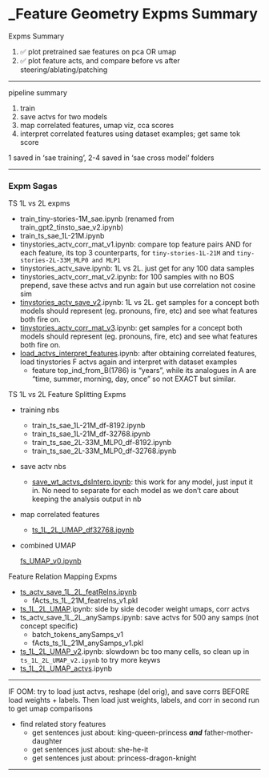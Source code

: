# _Feature Geometry Expms Summary

Expms Summary

1. ✅ plot pretrained sae features on pca OR umap
2. ✅ plot feature acts, and compare before vs after steering/ablating/patching

---

pipeline summary

1. train
2. save actvs for two models
3. map correlated features, umap viz, cca scores
4. interpret correlated features using dataset examples; get same tok score

1 saved in ‘sae training’, 2-4 saved in ‘sae cross model’ folders

---

### Expm Sagas

TS 1L vs 2L expms

- train_tiny-stories-1M_sae.ipynb (renamed from train_gpt2_tinsto_sae_v2.ipynb)
- train_ts_sae_1L-21M.ipynb
- tinystories_actv_corr_mat_v1.ipynb: compare top feature pairs AND for each feature, its top 3 counterparts, for `tiny-stories-1L-21M` and `tiny-stories-2L-33M_MLP0 and MLP1`
- tinystories_actv_save.ipynb: 1L vs 2L. just get for any 100 data samples
- tinystories_actv_corr_mat_v2.ipynb: for 100 samples with no BOS prepend, save these actvs and run again but use correlation not cosine sim
- [tinystories_actv_save_v2](https://colab.research.google.com/drive/1yB4-mBBpUIRwVCWCl9QoIPQbbAuTg4NT#scrollTo=GFApm9B6afEP&line=1&uniqifier=1).ipynb: 1L vs 2L. get samples for a concept both models should represent (eg. pronouns, fire, etc) and see what features both fire on.
- [tinystories_actv_corr_mat_v3](https://colab.research.google.com/drive/1F1-fHJJYNywejQg4EzO1_NCTdwoss13K).ipynb: get samples for a concept both models should represent (eg. pronouns, fire, etc) and see what features both fire on.
- [load_actvs_interpret_features](https://colab.research.google.com/drive/1qUNgjrK8l1JNbSde9PLT6tnm9vgwv-HL#scrollTo=NsN8cKw5mfuj).ipynb: after obtaining correlated features, load tinystories F actvs again and interpret with dataset examples
    - feature top_ind_from_B(1786) is “years”, while its analogues in A are “time, summer, morning, day, once” so not EXACT but similar.

TS 1L vs 2L Feature Splitting Expms

- training nbs
    - train_ts_sae_1L-21M_df-8192.ipynb
    - train_ts_sae_1L-21M_df-32768.ipynb
    - train_ts_sae_2L-33M_MLP0_df-8192.ipynb
    - train_ts_sae_2L-33M_MLP0_df-32768.ipynb
- save actv nbs
    - [save_wt_actvs_dsInterp.ipynb](https://colab.research.google.com/drive/1Bh10l4vTb_rrCUw-483RDGsWavigTcjl): this work for any model, just input it in. No need to separate for each model as we don’t care about keeping the analysis output in nb
- map correlated features
    - [ts_1L_2L_UMAP_df32768.ipynb](https://colab.research.google.com/drive/1dQPHGIpv0uHQt72rG-pMIB0b7z4nA0T_#scrollTo=-ZqeAFR6EEgs)
- combined UMAP
    
    [fs_UMAP_v0.ipynb](https://colab.research.google.com/drive/1swzOhJPlBvZNQrZjBW6xZdYalAVkmZjh#scrollTo=HTJhjkZ1yVt4)
    

Feature Relation Mapping Expms

- [ts_actv_save_1L_2L_featRelns.ipynb](https://colab.research.google.com/drive/1yxw5HJn2h9v4OpAkSdpHvKeAvR3CIpHE)
    - fActs_ts_1L_21M_featrelns_v1.pkl
- [ts_1L_2L_UMAP](https://colab.research.google.com/drive/1Cl7nohl7hyaKz17bHbrkDgkADf-0DPqZ#scrollTo=kUYRF57KNxrL).ipynb: side by side decoder weight umaps, corr actvs
- ts_actv_save_1L_2L_anySamps.ipynb: save actvs for 500 any samps (not concept specific)
    - batch_tokens_anySamps_v1
    - fActs_ts_1L_21M_anySamps_v1.pkl
- [ts_1L_2L_UMAP_v2](https://colab.research.google.com/drive/1M9Q5iDxnJl5SDI-n5CE4wnJrff-Wr293#scrollTo=CRcTQwEN0qia).ipynb: slowdown bc too many cells, so clean up in `ts_1L_2L_UMAP_v2.ipynb` to try more keyws
- [ts_1L_2L_UMAP_actvs](https://colab.research.google.com/drive/1b2vob-ZX8IRBWw-1XLPY1wTCCXYJfVpj#scrollTo=6CvQQSVdQvq5).ipynb

---

IF OOM: try to load just actvs, reshape (del orig), and save corrs BEFORE load weights  + labels. Then load just weights, labels, and corr in second run to get umap comparisons

- find related story features
    - get sentences just about: king-queen-princess ***and*** father-mother-daughter
    - get sentences just about: she-he-it
    - get sentences just about: princess-dragon-knight

---